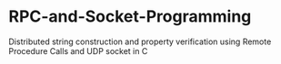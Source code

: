 # RPC-and-Socket-Programming
Distributed string construction and property verification using Remote Procedure Calls and UDP socket in C
